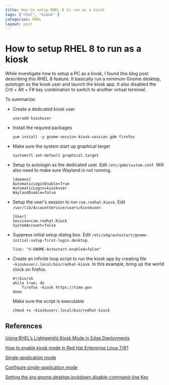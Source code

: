 ```yaml
---
title: How to setup RHEL 8 to run as a kiosk
tags: ["rhel", "kiosk" ]
categories: RHEL
layout: post
---
```


# How to setup RHEL 8 to run as a kiosk

While investigate how to setup a PC as a kiosk, I found this blog post describing this RHEL 8 feature.  It basically run a minimum Gnome desktop, autologin as the kiosk user and launch the kiosk app.  It also disabled the Crtl + Alt + F# key combination to switch to another virtual terminal.

To summarize:
- Create a dedicated kiosk user
  ```
  useradd kioskuser
  ```
- Install the requred packages
  ```
  yum install -y gnome-session-kiosk-session gdm firefox
  ```
- Make sure the system start up graphical target
  ```
  systemctl set-default graphical.target
  ```
- Setup to autologin as the dedicated user.  Edit `/etc/gdm/custom.conf`.  Will also need to make sure Wayland is not running.
  ```
  [daemon]
  AutomaticLoginEnable=True
  AutomaticLogin=kioskuser
  WaylandEnable=false
  ```
- Setup the user's session to run `com.redhat.Kiosk`.  Edit `/var/lib/AccountService/users/kioskuser`.
  ```
  [User]
  Session=com.redhat.Kiosk
  SystemAccount=false
  ```
- Suppress initial setup dialog box.  Edit `/etc/xdg/autostart/gnome-initial-setup-first-login.desktop`.
  ```
  line: "X-GNOME-Autostart-enabled=false"
  ```
- Create an infinite loop script to run the kiosk app by creating file `~kioskuser/.local/bin/redhat-kiosk`.  In this example, bring up the world clock on firefox.
  ```
  #!/bin/sh
  while true; do
      firefox -kiosk https://time.gov
  done
  ```
  Make sure the script is executable
  ```
  chmod +x ~kioskuser/.local/bin/redhat-kiosk
  ```

## References
[Using RHEL’s Lightweight Kiosk Mode in Edge Deployments](https://www.redhat.com/en/blog/using-rhels-lightweight-kiosk-mode-edge-deployments)

[How to enable kiosk mode in Red Hat Enterprise Linux 7/8?](https://access.redhat.com/solutions/4243461)

[Single-application mode](https://access.redhat.com/documentation/en-us/red_hat_enterprise_linux/8/html/using_the_desktop_environment_in_rhel_8/assembly_restricting-the-session-to-a-single-application_using-the-desktop-environment-in-rhel-8)

[Configure single-application mode](https://help.gnome.org/admin/system-admin-guide/stable/lockdown-single-app-mode.html.en)

[Setting the org.gnome.desktop.lockdown.disable-command-line Key](https://access.redhat.com/documentation/en-us/red_hat_enterprise_linux/8/html-single/using_the_desktop_environment_in_rhel_8/index#setting-the-org-gnome-desktop-lockdown-disable-key)

